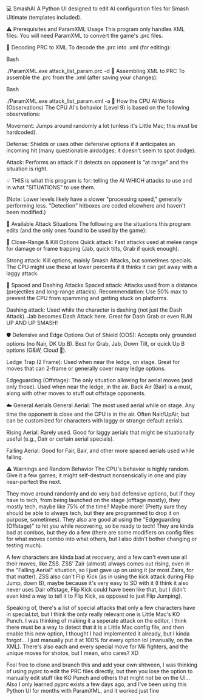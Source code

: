 💻 SmashAI
A Python UI designed to edit AI configuration files for Smash Ultimate (templates included).

⚠️ Prerequisites and ParamXML Usage
This program only handles XML files. You will need ParamXML to convert the game's .prc files.

🔄 Decoding PRC to XML
To decode the .prc into .xml (for editing):

Bash

./ParamXML.exe attack_list_param.prc -d
🔨 Assembling XML to PRC
To assemble the .prc from the .xml (after saving your changes):

Bash

./ParamXML.exe attack_list_param.xml -a
🧠 How the CPU AI Works (Observations)
The CPU AI's behavior (Level 9) is based on the following observations:

Movement: Jumps around randomly a lot (unless it's Little Mac; this must be hardcoded).

Defense: Shields or uses other defensive options if it anticipates an incoming hit (many questionable airdodges; it doesn't seem to spot dodge).

Attack: Performs an attack if it detects an opponent is "at range" and the situation is right.

💡 THIS is what this program is for: telling the AI WHICH attacks to use and in what "SITUATIONS" to use them.

(Note: Lower levels likely have a slower "processing speed," generally performing less. "Detection" hitboxes are coded elsewhere and haven't been modified.)

🎯 Available Attack Situations
The following are the situations this program edits (and the only ones found to be used by the game):

🥊 Close-Range & Kill Options
Quick attack: Fast attacks used at melee range for damage or frame trapping (Jab, quick tilts, Grab if quick enough).

Strong attack: Kill options, mainly Smash Attacks, but sometimes specials. The CPU might use these at lower percents if it thinks it can get away with a laggy attack.

💨 Spaced and Dashing Attacks
Spaced attack: Attacks used from a distance (projectiles and long-range attacks). Recommendation: Use 50% max to prevent the CPU from spamming and getting stuck on platforms.

Dashing attack: Used while the character is dashing (not just the Dash Attack). Jab becomes Dash Attack here. Great for Dash Grab or even RUN UP AND UP SMASH!

🛡️ Defensive and Edge Options
Out of Shield (OOS): Accepts only grounded options (no Nair, DK Up B). Best for Grab, Jab, Down Tilt, or quick Up B options (G&W, Cloud 🤢).

Ledge Trap (2 Frame): Used when near the ledge, on stage. Great for moves that can 2-frame or generally cover many ledge options.

Edgeguarding (Offstage): The only situation allowing for aerial moves (and only those). Used when near the ledge, in the air. Back Air (Bair) is a must, along with other moves to stuff out offstage opponents.

☁️ General Aerials
General Aerial: The most used aerial while on stage. Any time the opponent is close and the CPU is in the air. Often Nair/UpAir, but can be customized for characters with laggy or strange default aerials.

Rising Aerial: Rarely used. Good for laggy aerials that might be situationally useful (e.g., Dair or certain aerial specials).

Falling Aerial: Good for Fair, Bair, and other more spaced aerials used while falling.

⚠️ Warnings and Random Behavior
The CPU's behavior is highly random. Give it a few games; it might self-destruct nonsensically in one and play near-perfect the next.

They move around randomly and do very bad defensive options, but if they have to tech, from being launched on the stage (offtage mostly), they mostly tech, maybe like 75% of the time? Maybe more! (Pretty sure they should be able to always tech, but they are programmed to drop it on purpose, sometimes). They also are good at using the "Edgeguarding (Offstage)" to hit you while recovering, so be ready to tech!
They are kinda bad at combos, but they do a few (there are some modifiers on config files for what moves combo into what others, but I also didn't bother changing or testing much).

A few characters are kinda bad at recovery, and a few can't even use all their moves, like ZSS.
ZSS' Zair (almost) always comes out rising, even in the "Falling Aerial" situation, so I just gave up on using it (or most Zairs, for that matter).
ZSS also can't Flip Kick (as in using the kick attack during Flip Jump, down B), maybe because it's very easy to SD with it (I think it also never uses Dair offstage, Flip Kick could have been like that, but I didn't even kind a way to tell it to Flip Kick, as opposed to just Flip Jumping).

Speaking of, there's a list of special attacks that only a few characters have in special.txt, but I think the only really relevant one is Little Mac's KO Punch.
I was thinking of making it a seperate attack on the editor, I think there must be a way to detect that it is a Little Mac config file, and then enable this new option, I thought I had implemented it already, but I kinda forgot... I just manually put it at 100% for every option lol (manually, on the XML).
There's also each and every special move for Mii fighters, and the unique moves for shotos, but I mean, who cares? XD

Feel free to clone and branch this and add your own shtween, I was thinking of using pyprc to edit the PRC files directly, but then you lose the option to manually edit stuff like KO Punch and others that might not be on the UI... Also I only learned pyprc exists a few days ago, and I've been using this Python UI for months with ParamXML, and it worked just fine